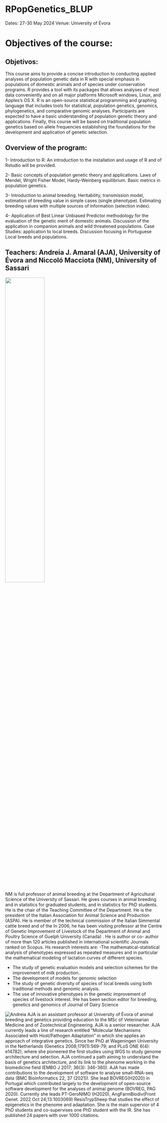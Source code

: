 # RPopGenetics_BLUP

Dates: 27-30 May 2024
Venue: University of Évora

# Objectives of the course:


## Objetivos: 
This course aims to provide a concise introduction to conducting applied analyses of population genetic data in R with special emphasis in populations of domestic animals and of species under conservation programs. R provides a tool with its packages that allows analyses of most data conveniently and on all major platforms Microsoft windows, Linux, and Apples’s OS X. R is an open-source statistical programming and graphing language that includes tools for statistical, population genetics, genomics, phylogenetics, and comparative genomic analyses. Participants are expected to have a basic understanding of population genetic theory and applications. Finally, this course will be based on traditional population genetics based on allele frequencies establishing the foundations for the development and application of genetic selection.


## Overview of the program:

1- Introduction to R: An introduction to the installation and usage of R and of Rstudio will be provided.

2- Basic concepts of population genetic theory and applications. Laws of Mendel, Wright Fisher Model, Hardy-Weinberg equilibrium. Basic metrics in population genetics.

3- Introduction to animal breeding. Heritability, transmission model, estimation of breeding value in simple cases (single phenotype). Estimating breeding values with multiple sources of information (selection index).

4- Application of Best Linear Unbiased Predictor methodology for the evaluation of the genetic merit of domestic animals. Discussion of the application in companion animals and wild threatened populations. Case Studies: application to local breeds. Discussion focusing in Portuguese Local breeds and populations. 

## Teachers: Andreia J. Amaral (AJA), University of Évora  and Niccoló Macciota (NM),  University of Sassari

<img src="[https://i.imgur.com/ZWnhY9T.png](https://github.com/andreiaamaral/RPopGenetics_BLUP/assets/8037971/3b9d3833-2c61-4786-9949-b6936de0d355)" width=50% height=50%>



NM is full professor of animal breeding at the Department of Agricultural Science of the University of Sassari. He gives courses in animal breeding and in statistics for graduated students, and in statistics for PhD students. He is the chair of the Teaching Committee of the Department. He is the president of the Italian Association for Animal Science and Production (ASPA). He is member of the technical commission of the Italian Simmental cattle breed and of the In 2006, he has been visiting professor at the Centre of Genetic Improvement of Livestock of the Department of Animal and Poultry Science of Guelph University (Canada) . He is author or co-
author of more than 120 articles published in international scientific Journals ranked on Scopus.
Hs research interests are:
-The mathematical-statistical analysis of phenotypes expressed as repeated measures and in particular the mathematical modeling of lactation curves of different species.
- The study of genetic evaluation models and selection schemes for the improvement of milk production..
- The development of models for genomic selection
- The study of genetic diversity of species of local breeds using both traditional methods and genomic analysis.
- The use of innovative phenotypes in the genetic improvement of species of livestock interest. IHe has been section editor for breeding, genetics and genomics of Journal of Dairy Science

![Andreia](https://github.com/andreiaamaral/RPopGenetics_BLUP/assets/8037971/9ab3eb36-7037-4d28-bdb8-de385ff22db7)
AJA  is an assistant professor at University of Évora of animal breeding and genetics providing education to the MSc of Veterinarian Medicine and of Zootechnical Engineering. AJA is a senior researcher. AJA currently leads a line of research entitled “Molecular Mechanisms Associated with Host/Pathogen Adaptation” in which she applies an approach of integrative genetics. Since her PhD at Wageningen University in the Netherlands (Genetics 2008;179(1):569-79; and PLoS ONE 6(4): e14782), where she pioneered the first studies using WGS to study genome architecture and selection.  AJA continued a path aiming to understand the basis of genetics architecture, and its link to the phenome working in the biomedicine field (EMBO J 2017; 36(3): 346-360). AJA has made contributions to the development of software to analyse small-RNA-seq data (BMC Bioinformatics 22, 37 (2021)). She lead BOVREG(H2020) in Portugal which contributed largely to the development of open-source software development for the analyses of animal genome (BOVREG, PAG 2020). Currently she leads PT-GeroNIMO (H2020), AngFarmBiodiv(Front Genet. 2022 Oct 24;13:1003069)  ResisTrypSheep that studies the effect of epigenetics in the phenome and adaptation. She is the main supervior of 4 PhD students and co-supervises one PhD student with the IR. She has published 24 papers with over 1000 citations.
